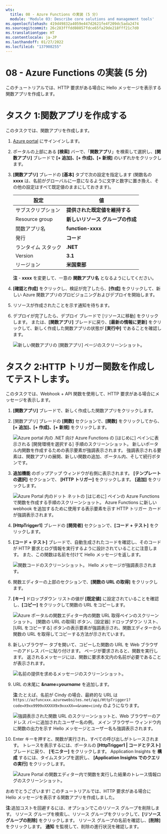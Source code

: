 ```yaml
---
wts:
  title: 08 - Azure Functions の実装 (5 分)
  module: 'Module 03: Describe core solutions and management tools'
ms.openlocfilehash: 419d49832a4059e447d2621fe4f209dc5ada2474
ms.sourcegitcommit: 26c283fffdd08057fdce65fa29de218fff21c7d0
ms.translationtype: HT
ms.contentlocale: ja-JP
ms.lasthandoff: 01/27/2022
ms.locfileid: "137908255"
---
```

# <a name="08---implement-azure-functions-5-min"></a>08 - Azure Functions の実装 (5 分)

このチュートリアルでは、HTTP 要求がある場合に Hello メッセージを表示する関数アプリを作成します。 

# <a name="task-1-create-a-function-app"></a>タスク 1:関数アプリを作成する 

このタスクでは、関数アプリを作成します。

1. [Azure portal](https://portal.azure.com) にサインインします。

2. ポータルの上部にある **[検索]** バーで、「**関数アプリ**」を検索して選択し、**[関数アプリ]** ブレードで **[+ 追加]、[+ 作成]、[+ 新規]** のいずれかをクリックします。

3. **[関数アプリ]** ブレードの **[基本]** タブで次の設定を指定します (関数名の **xxxx** は、名前がグローバルに一意になるように文字と数字に置き換え、その他の設定はすべて既定値のままにしておきます)。 

    | 設定 | 値 |
    | -- | --|
    | サブスクリプション | **提供された既定値を維持する** |
    | Resource group | **新しいリソース グループの作成** |
    | 関数アプリ名 | **function-xxxx** |
    | 発行 | **コード** |
    | ランタイム スタック | **.NET** |
    | Version | **3.1** |
    | リージョン | **米国東部** |

    **注** - **xxxx** を変更して、一意の **関数アプリ名** となるようにしてください。

4. **[確認と作成]** をクリックし、検証が完了したら、**[作成]** をクリックして、新しい Azure 関数アプリのプロビジョニングおよびデプロイを開始します。

5. リソースが作成されたことを示す通知を待ちます。

6. デプロイが完了したら、デプロイ ブレードで [リソースに移動] をクリックします。 または、**[関数アプリ]** ブレードに戻り、**[最新の情報に更新]** をクリックして、新しく作成した関数アプリの状態が **[実行中]** であることを確認します。 

    ![新しい関数アプリの [関数アプリ] ページのスクリーンショット。](../images/0701.png)

# <a name="task-2-create-a-http-triggered-function-and-test"></a>タスク 2:HTTP トリガー関数を作成してテストします。

このタスクでは、Webhook + API 関数を使用して、HTTP 要求がある場合にメッセージを表示します。 

1. **[関数アプリ]** ブレードで、新しく作成した関数アプリをクリックします。 

2. [関数アプリ] ブレードの **[関数]** セクションで、**[関数]** をクリックしてから、**[+ 追加]、[+ 作成]、[+ 新規]** をクリックします。

    ![Azure portal 内の .NET 向け Azure Functions の [はじめに] ペインに表示される [開発環境を選択する] 手順のスクリーンショット。 新しいポータル内関数を作成するための表示要素が強調表示されます。 強調表示される要素は、関数アプリの展開、新しい関数の追加、ポータル内、そして続行ボタンです。](../images/0702.png)

3. **追加機能** のポップアップ ウィンドウが右側に表示されます。 **[テンプレートの選択]** セクションで、 **[HTTP トリガー]** をクリックします。 **[追加]** をクリックします。 

    ![Azure Portal 内のドット ネットの [はじめに] ペインの Azure Functions で関数を作成する手順のスクリーンショット。 Azure Functions に新しい webhook を追加するために使用する表示要素を示す HTTP トリガー カードが強調表示されます。](../images/0702a.png)

4. **[HttpTrigger1]** ブレードの **[開発者]** セクションで、**[コード + テスト]** をクリックします。 

5. **[コード + テスト]** ブレードで、自動生成されたコードを確認し、そのコードが HTTP 要求とログ情報を実行するように設計されていることに注意します。 また、この関数は名前を付けて Hello メッセージを返します。 

    ![関数コードのスクリーンショット。 Hello メッセージが強調表示されます。](../images/0704.png)

6. 関数エディターの上部のセクションで、**[関数の URL の取得]** をクリックします。 

7. **[キー]** ドロップダウン リストの値が **[既定値]** に設定されていることを確認し、**[コピー]** をクリックして関数の URL をコピーします。 

    ![Azure ポータルの関数エディター内の関数 URL 取得ペインのスクリーンショット。 [関数の URL の取得] ボタン、[設定器] ドロップダウン リスト、[URL をコピーする] ボタンの表示要素が強調表示され、関数エディターから関数の URL を取得してコピーする方法が示されています。](../images/0705.png)

8. 新しいブラウザー タブを開いて、コピーした関数の URL を Web ブラウザーのアドレス バーに貼り付けます。 ページが要求されると、関数を実行します。 返されるメッセージには、関数に要求本文内の名前が必要であることが表示されます。

    ![名前の提供を求めるメッセージのスクリーンショット。](../images/0706.png)

9. URL の末尾に **&name=*yourname*** を追加します。

    **注**:たとえば、名前が Cindy の場合、最終的な URL は `https://azfuncxxx.azurewebsites.net/api/HttpTrigger1?code=X9xx9999xXXXXX9x9xxxXX==&name=cindy` のようになります。

    ![強調表示された関数 URL のスクリーンショットと、Web ブラウザーのアドレス バーに追加されたユーザー名の例。 メイン ブラウザー ウィンドウ内に関数の出力を示す Hello メッセージとユーザー名も強調表示されます。](../images/0707.png)

10. Enter キーを押すと、関数が実行され、すべての呼び出しがトレースされます。 トレースを表示するには、ポータルの **[HttpTrigger1 \| コードとテスト]** ブレードに戻り、 **[モニター]** をクリックします。 Application Insights を **構成** するには、タイムスタンプを選択し、 **[Application Insights でのクエリの実行]** をクリックします。

    ![Azure Portal の関数エディター内で関数を実行した結果のトレース情報ログのスクリーンショット。](../images/0709.png) 

おめでとうございます! このチュートリアルでは、HTTP 要求がある場合に Hello メッセージを表示する関数アプリを作成しました。  

**注**:追加コストを回避するには、オプションでこのリソース グループを削除します。 リソース グループを検索し、リソース グループをクリックして、**[リソース グループの削除]** をクリックします。 リソース グループの名前を確認し、**[削除]** をクリックします。 **通知** を監視して、削除の進行状況を確認します。
